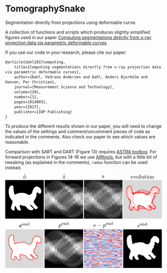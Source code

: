 # TomographySnake
Segmentation directly from projections using deformable curve.

A collection of functions and scripts which produces slightly simplified figures used in
our paper
[Computing segmentations directly from x-ray projection data via parametric deformable curves](https://iopscience.iop.org/article/10.1088/1361-6501/aa950e/meta).


If you use our code in your research, please cite our paper.

    @article{dahl2017computing,
        title={Computing segmentations directly from x-ray projection data via parametric deformable curves},
        author={Dahl, Vedrana Andersen and Dahl, Anders Bjorholm and Hansen, Per Christian},
        journal={Measurement Science and Technology},
        volume={29},
        number={1},
        pages={014003},
        year={2017},
        publisher={IOP Publishing}
    }

To produce the different results shown in our paper, you will need to change the
values of the settings and comment/uncomment pieces of code as indicated in the comments.
Also check our paper to see which values are reasonable.

Comparison with SART and DART (Figure 13) requires
[ASTRA toolbox](https://www.astra-toolbox.com/).
For forward projections in Figures 14-16 we use
[AIRtools](http://www.imm.dtu.dk/~pcha/AIRtoolsII/index.html),
but with a little bit of tweaking (as explained in the
comments), `radon` function can be used instead.

![Figure 7](/images/Figure7.png)
